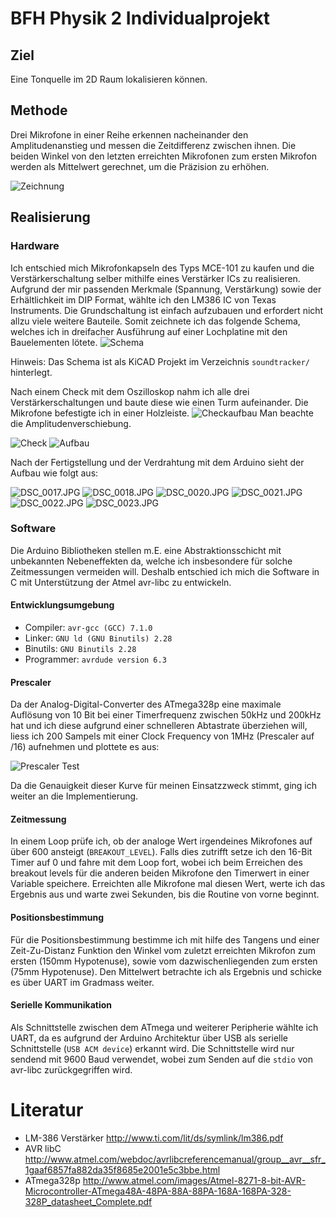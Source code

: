 # BFH Physik 2 Individualprojekt
## Ziel
Eine Tonquelle im 2D Raum lokalisieren können.

## Methode
Drei Mikrofone in einer Reihe erkennen nacheinander den Amplitudenanstieg und messen die Zeitdifferenz zwischen ihnen. Die beiden Winkel von den letzten erreichten Mikrofonen zum ersten Mikrofon werden als Mittelwert gerechnet, um die Präzision zu erhöhen.

![Zeichnung](img/geogebra.png)

## Realisierung
### Hardware
Ich entschied mich Mikrofonkapseln des Typs MCE-101 zu kaufen und die Verstärkerschaltung selber mithilfe eines Verstärker ICs zu realisieren.
Aufgrund der mir passenden Merkmale (Spannung, Verstärkung) sowie der Erhältlichkeit im DIP Format, wählte ich den LM386 IC von Texas Instruments.
Die Grundschaltung ist einfach aufzubauen und erfordert nicht allzu viele weitere Bauteile.
Somit zeichnete ich das folgende Schema, welches ich in dreifacher Ausführung auf einer Lochplatine mit den Bauelementen lötete.
![Schema](img/schema.png)

Hinweis: Das Schema ist als KiCAD Projekt im Verzeichnis `soundtracker/` hinterlegt.

Nach einem Check mit dem Oszilloskop nahm ich alle drei Verstärkerschaltungen und baute diese wie einen Turm aufeinander. Die Mikrofone befestigte ich in einer Holzleiste.
![Checkaufbau](img/oszi_schema.jpg)
Man beachte die Amplitudenverschiebung.

![Check](img/oszi.png)
![Aufbau](img/aufbau.jpg)

Nach der Fertigstellung und der Verdrahtung mit dem Arduino sieht der Aufbau wie folgt aus:

![DSC_0017.JPG](img/DSC_0017.JPG)
![DSC_0018.JPG](img/DSC_0018.JPG)
![DSC_0020.JPG](img/DSC_0020.JPG)
![DSC_0021.JPG](img/DSC_0021.JPG)
![DSC_0022.JPG](img/DSC_0022.JPG)
![DSC_0023.JPG](img/DSC_0023.JPG)

### Software
Die Arduino Bibliotheken stellen m.E. eine Abstraktionsschicht mit unbekannten Nebeneffekten da,
welche ich insbesondere für solche Zeitmessungen vermeiden will. Deshalb entschied ich mich die Software in C mit Unterstützung der Atmel avr-libc zu entwickeln.

#### Entwicklungsumgebung
* Compiler: `avr-gcc (GCC) 7.1.0`
* Linker: `GNU ld (GNU Binutils) 2.28`
* Binutils: `GNU Binutils 2.28`
* Programmer: `avrdude version 6.3`

#### Prescaler
Da der Analog-Digital-Converter des ATmega328p eine maximale Auflösung von 10 Bit bei einer Timerfrequenz zwischen 50kHz und 200kHz hat und ich diese aufgrund einer schnelleren Abtastrate überziehen will, liess ich 200 Sampels mit einer Clock Frequency von 1MHz (Prescaler auf /16) aufnehmen und plottete es aus:

![Prescaler Test](img/prescaler_test.png)

Da die Genauigkeit dieser Kurve für meinen Einsatzzweck stimmt, ging ich weiter an die Implementierung.

#### Zeitmessung
In einem Loop prüfe ich, ob der analoge Wert irgendeines Mikrofones auf über 600 ansteigt (`BREAKOUT_LEVEL`). Falls dies zutrifft setze ich den 16-Bit Timer auf 0 und fahre mit dem Loop fort, wobei ich beim Erreichen des breakout levels für die anderen beiden Mikrofone den Timerwert in einer Variable speichere. Erreichten alle Mikrofone mal diesen Wert, werte ich das Ergebnis aus und warte zwei Sekunden, bis die Routine von vorne beginnt.

#### Positionsbestimmung
Für die Positionsbestimmung bestimme ich mit hilfe des Tangens und einer Zeit-Zu-Distanz Funktion den Winkel vom zuletzt erreichten Mikrofon zum ersten (150mm Hypotenuse), sowie vom dazwischenliegenden zum ersten (75mm Hypotenuse). Den Mittelwert betrachte ich als Ergebnis und schicke es über UART im Gradmass weiter.

#### Serielle Kommunikation
Als Schnittstelle zwischen dem ATmega und weiterer Peripherie wählte ich UART, da es aufgrund der Arduino Architektur über USB als serielle Schnittstelle (`USB ACM device`) erkannt wird. Die Schnittstelle wird nur sendend mit 9600 Baud verwendet, wobei zum Senden auf die `stdio` von avr-libc zurückgegriffen wird.

# Literatur
- LM-386 Verstärker http://www.ti.com/lit/ds/symlink/lm386.pdf
- AVR libC http://www.atmel.com/webdoc/avrlibcreferencemanual/group__avr__sfr_1gaaf6857fa882da35f8685e2001e5c3bbe.html
- ATmega328p http://www.atmel.com/images/Atmel-8271-8-bit-AVR-Microcontroller-ATmega48A-48PA-88A-88PA-168A-168PA-328-328P_datasheet_Complete.pdf

